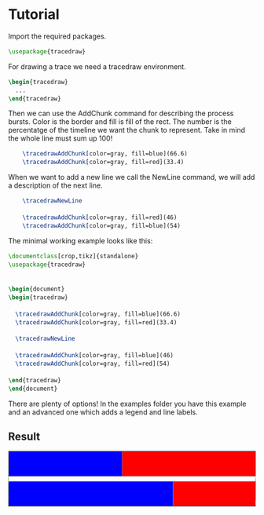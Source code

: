 # Tutorial

Import the required packages.
```latex
\usepackage{tracedraw}

```

For drawing a trace we need a tracedraw environment.
```latex
\begin{tracedraw}
  ...
\end{tracedraw}
```

Then we can use the AddChunk command for describing the process bursts. Color is the border and fill is fill of the rect. The number is the percentatge of the timeline we want the chunk to represent. Take in mind the whole line must sum up 100!
```latex
    \tracedrawAddChunk[color=gray, fill=blue](66.6)
    \tracedrawAddChunk[color=gray, fill=red](33.4)
```
When we want to add a new line we call the NewLine command, we will add a description of the next line. 

```latex
    \tracedrawNewLine

    \tracedrawAddChunk[color=gray, fill=red](46)
    \tracedrawAddChunk[color=gray, fill=blue](54)
```

The minimal working example looks like this:
```latex
\documentclass[crop,tikz]{standalone}
\usepackage{tracedraw}


\begin{document}
\begin{tracedraw}

  \tracedrawAddChunk[color=gray, fill=blue](66.6)
  \tracedrawAddChunk[color=gray, fill=red](33.4)

  \tracedrawNewLine

  \tracedrawAddChunk[color=gray, fill=blue](46)
  \tracedrawAddChunk[color=gray, fill=red](54)

\end{tracedraw}
\end{document}
```
There are plenty of options! In the examples folder you have this example and an advanced one which adds a legend and line labels.

## Result

![](img/example.png?raw=true)
